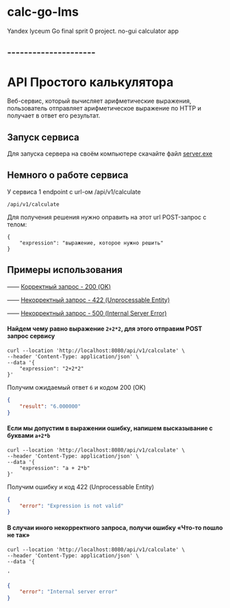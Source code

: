 # calc-go-lms
Yandex lyceum Go final sprit 0 project. no-gui calculator app 


## ---------------------
# API Простого калькулятора

Веб-сервис, который вычисляет арифметические выражения, пользователь отправляет арифметическое выражение по HTTP и получает в ответ его результат.

## Запуск сервиса

Для запуска сервера на своём компьютере скачайте файл [server.exe](https://github.com/sklerakuku/calc-go-lms/releases/download/exe/server.exe)


## Немного о работе сервиса

У сервиса 1 endpoint с url-ом /api/v1/calculate

```
/api/v1/calculate
```

Для получения решения нужно оправить на этот url POST-запрос с телом:

```
{
    "expression": "выражение, которое нужно решить"
}
```

## Примеры использования

—— [Корректный запрос - 200 (OK)](https://github.com/sklerakuku/calc-go-lms/tree/main?tab=readme-ov-file#%D0%BD%D0%B0%D0%B9%D0%B4%D0%B5%D0%BC-%D1%87%D0%B5%D0%BC%D1%83-%D1%80%D0%B0%D0%B2%D0%BD%D0%BE-%D0%B2%D1%8B%D1%80%D0%B0%D0%B6%D0%B5%D0%BD%D0%B8%D0%B5-222-%D0%B4%D0%BB%D1%8F-%D1%8D%D1%82%D0%BE%D0%B3%D0%BE-%D0%BE%D1%82%D0%BF%D1%80%D0%B0%D0%B2%D0%B8%D0%BC-post-%D0%B7%D0%B0%D0%BF%D1%80%D0%BE%D1%81-%D1%81%D0%B5%D1%80%D0%B2%D0%B8%D1%81%D1%83)

—— [Некорректный запрос - 422 (Unprocessable Entity)](https://github.com/sklerakuku/calc-go-lms/tree/main?tab=readme-ov-file#%D0%B5%D1%81%D0%BB%D0%B8-%D0%BC%D1%8B-%D0%B4%D0%BE%D0%BF%D1%83%D1%81%D1%82%D0%B8%D0%BC-%D0%B2-%D0%B2%D1%8B%D1%80%D0%B0%D0%B6%D0%B5%D0%BD%D0%B8%D0%B8-%D0%BE%D1%88%D0%B8%D0%B1%D0%BA%D1%83-%D0%BD%D0%B0%D0%BF%D0%B8%D1%88%D0%B5%D0%BC-%D0%B2%D1%8B%D1%81%D0%BA%D0%B0%D0%B7%D1%8B%D0%B2%D0%B0%D0%BD%D0%B8%D0%B5-%D1%81-%D0%B1%D1%83%D0%BA%D0%B2%D0%B0%D0%BC%D0%B8-a2b)

—— [Некорректный запрос - 500 (Internal Server Error)](https://github.com/sklerakuku/calc-go-lms/tree/main?tab=readme-ov-file#%D0%B2-%D1%81%D0%BB%D1%83%D1%87%D0%B0%D0%B8-%D0%B8%D0%BD%D0%BE%D0%B3%D0%BE-%D0%BD%D0%B5%D0%BA%D0%BE%D1%80%D1%80%D0%B5%D0%BA%D1%82%D0%BD%D0%BE%D0%B3%D0%BE-%D0%B7%D0%B0%D0%BF%D1%80%D0%BE%D1%81%D0%B0-%D0%BF%D0%BE%D0%BB%D1%83%D1%87%D0%B8-%D0%BE%D1%88%D0%B8%D0%B1%D0%BA%D1%83--%D1%87%D1%82%D0%BE-%D1%82%D0%BE-%D0%BF%D0%BE%D1%88%D0%BB%D0%BE-%D0%BD%D0%B5-%D1%82%D0%B0%D0%BA)


#### Найдем чему равно выражение `2+2*2`, для этого отправим POST запрос сервису 

```cURL
curl --location 'http://localhost:8080/api/v1/calculate' \
--header 'Content-Type: application/json' \
--data '{
	"expression": "2+2*2"
}'
```

Получим ожидаемый ответ `6` и кодом 200 (OK)

```JSON
{
    "result": "6.000000"
}
```


#### Если мы допустим в выражении ошибку, напишем высказывание с буквами `a+2*b` 

```cURL
curl --location 'http://localhost:8080/api/v1/calculate' \
--header 'Content-Type: application/json' \
--data '{
    "expression": "a + 2*b"
}'
```

Получим ошибку и код 422 (Unprocessable Entity)

```JSON
{
    "error": "Expression is not valid"
}
```


#### В случаи иного некорректного запроса, получи ошибку  «Что-то пошло не так» 

```cURL
curl --location 'http://localhost:8080/api/v1/calculate' \
--header 'Content-Type: application/json' \
--data '{
    
'
```

```JSON
{
    "error": "Internal server error"
}
```

